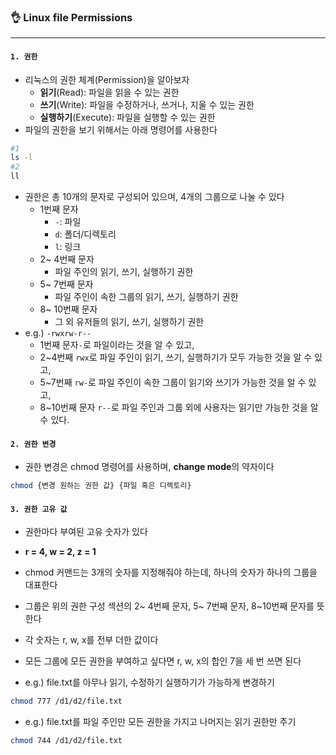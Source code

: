 ### 👌 Linux file Permissions

---

#### `1. 권한`

- 리눅스의 권한 체계(Permission)을 알아보자
  - **읽기**(Read): 파일을 읽을 수 있는 권한
  - **쓰기**(Write): 파일을 수정하거나, 쓰거나, 지울 수 있는 권한
  - **실행하기**(Execute): 파일을 실행할 수 있는 권한
- 파일의 권한을 보기 위해서는 아래 명령어를 사용한다

``` bash
#1 
ls -l
#2
ll
```

- 권한은 총 10개의 문자로 구성되어 있으며, 4개의 그룹으로 나눌 수 있다
  - 1번째 문자
    - `-`: 파일
    - `d`: 폴더/디렉토리
    - `l`: 링크
  - 2~ 4번째 문자
    - 파일 주인의 읽기, 쓰기, 실행하기 권한
  - 5~ 7번째 문자
    - 파일 주인이 속한 그룹의 읽기, 쓰기, 실행하기 권한
  - 8~ 10번째 문자
    - 그 외 유저들의 읽기, 쓰기, 실행하기 권한
- e.g.) `-rwxrw-r--`
  - 1번째 문자`-`로 파일이라는 것을 알 수 있고,
  - 2~4번째 `rwx`로 파일 주인이 읽기, 쓰기, 실행하기가 모두 가능한 것을 알 수 있고,
  - 5~7번째 `rw-`로 파일 주인이 속한 그룹이 읽기와 쓰기가 가능한 것을 알 수 있고,
  - 8~10번째 문자 `r--`로 파일 주인과 그룹 외에 사용자는 읽기만 가능한 것을 알 수 있다.



#### `2. 권한 변경`

- 권한 변경은 chmod 명령어를 사용하며, **change mode**의 약자이다

```bash
chmod {변경 원하는 권한 값} {파일 혹은 디렉토리}
```



#### `3. 권한 고유 값`

- 권한마다 부여된 고유 숫자가 있다
- **r = 4, w = 2, z = 1**
- chmod 커맨드는 3개의 숫자를 지정해줘야 하는데, 하나의 숫자가 하나의 그룹을 대표한다
- 그룹은 위의 권한 구성 섹션의 2~ 4번째 문자, 5~ 7번째 문자, 8~10번째 문자를 뜻한다
- 각 숫자는 r, w, x를 전부 더한 값이다
- 모든 그룹에 모든 권한을 부여하고 싶다면 r, w, x의 합인 7을 세 번 쓰면 된다



- e.g.) file.txt를 아무나 읽기, 수정하기 실행하기가 가능하게 변경하기

``` bash
chmod 777 /d1/d2/file.txt
```

- e.g.) file.txt를 파일 주인만 모든 권한을 가지고 나머지는 읽기 권한만 주기

``` bash
chmod 744 /d1/d2/file.txt
```

